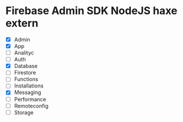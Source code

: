# Firebase Admin SDK  NodeJS haxe extern

- [x] Admin
- [x] App
- [ ] Analityc
- [ ] Auth
- [x] Database
- [ ] Firestore
- [ ] Functions
- [ ] Installations
- [x] Messaging
- [ ] Performance
- [ ] Remoteconfig
- [ ] Storage